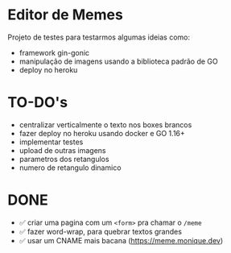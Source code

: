 # Editor de Memes

Projeto de testes para testarmos algumas ideias como:

- framework gin-gonic
- manipulação de imagens usando a biblioteca padrão de GO
- deploy no heroku

# TO-DO's

* centralizar verticalmente o texto nos boxes brancos
* fazer deploy no heroku usando docker e GO 1.16+
* implementar testes
* upload de outras imagens
* parametros dos retangulos
* numero de retangulo dinamico

# DONE

* ✅ criar uma pagina com um `<form>` pra chamar o `/meme`
* ✅ fazer word-wrap, para quebrar textos grandes
* ✅ usar um CNAME mais bacana (https://meme.monique.dev)
